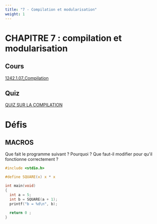 ```yaml
---
title: "7 - Compilation et modularisation"
weight: 1
---
```


# CHAPITRE 7 : compilation et modularisation
## Cours
[1242.1.07_Compilation](/pdf/1242.1.07_Compilation.pdf)

## Quiz
[QUIZ SUR LA COMPILATION](https://cyberlearn.hes-so.ch/mod/quiz/view.php?id=761712)

# Défis

## MACROS
Que fait le programme suivant ? Pourquoi ? Que faut-il modifier pour qu'il fonctionne correctement ?

```c
#include <stdio.h>

#define SQUARE(x) x * x

int main(void)
{
  int a = 5;
  int b = SQUARE(a + 1);
  printf("b = %d\n", b);
  
  return 0 ;
}
```

<!--
{{< details "Explications" >}}
L'utilisation de macros peut entraîner des comportements inattendus en raison de l'expansion de texte. Dans cet exemple, l'expression `SQUARE(a + 1)` sera développée en `a + 1 * a + 1`, ce qui ne donne pas le résultat attendu. Pour corriger cela, il faut ajouter des parenthèses autour des arguments de la macro :

```c
#define SQUARE(x) ((x) * (x))
```

Avec cette modification, l'appel `SQUARE(a + 1)` sera correctement évalué comme `(a + 1) * (a + 1)`.
{{< /details >}}
-->
